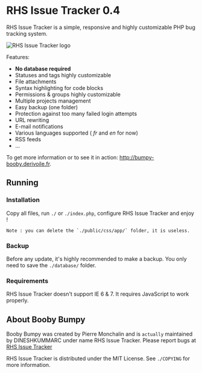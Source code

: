# RHS Issue Tracker 0.4

RHS Issue Tracker is a simple, responsive and highly customizable PHP bug tracking
system.

![RHS Issue Tracker logo](http://uploads.derivoile.fr/bumpy-booby.png)

Features:

- **No database required**
- Statuses and tags highly customizable
- File attachments
- Syntax highlighting for code blocks
- Permissions & groups highly customizable
- Multiple projects management
- Easy backup (one folder)
- Protection against too many failed login attempts
- URL rewriting
- E-mail notifications
- Various languages supported ( _fr_ and _en_ for now)
- RSS feeds
- …

To get more information or to see it in action:
<http://bumpy-booby.derivoile.fr>.

## Running

### Installation

Copy all files, run `./` or `./index.php`, configure RHS Issue Tracker and enjoy !

```Note : you can delete the `./public/css/app/` folder, it is useless.```

### Backup

Before any update, it's highly recommended to make a backup. You only need to
save the `./database/` folder.

### Requirements

RHS Issue Tracker doesn't support IE 6 & 7. It requires JavaScript to work
properly.

## About Booby Bumpy

Booby Bumpy was created by Pierre Monchalin and is ```actually``` maintained by DINESHKUMMARC under name RHS Issue Tracker. Please
report bugs at [RHS Issue Tracker](https://github.com/dineshkummarc/Bumpy-Booby/issues)

RHS Issue Tracker is distributed under the MIT License. See `./COPYING` for more
information.